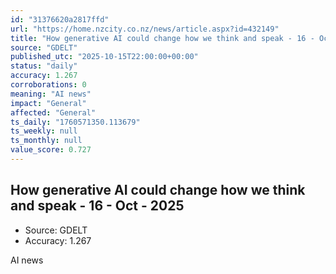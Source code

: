 ```yaml
---
id: "31376620a2817ffd"
url: "https://home.nzcity.co.nz/news/article.aspx?id=432149"
title: "How generative AI could change how we think and speak - 16 - Oct - 2025"
source: "GDELT"
published_utc: "2025-10-15T22:00:00+00:00"
status: "daily"
accuracy: 1.267
corroborations: 0
meaning: "AI news"
impact: "General"
affected: "General"
ts_daily: "1760571350.113679"
ts_weekly: null
ts_monthly: null
value_score: 0.727
---
```

## How generative AI could change how we think and speak - 16 - Oct - 2025

- Source: GDELT
- Accuracy: 1.267

AI news
